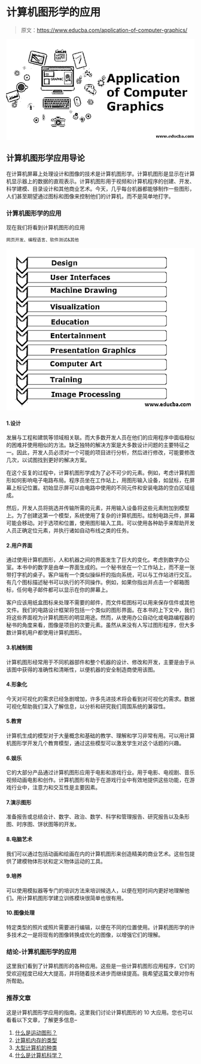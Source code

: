 # 计算机图形学的应用

> 原文：<https://www.educba.com/application-of-computer-graphics/>

![Application of Computer Graphics ](img/5b82ac505ea9fac5e22747ad36a73f4c.png)



## 计算机图形学应用导论

在计算机屏幕上处理设计和图像的技术是计算机图形学。计算机图形是显示在计算机显示器上的数据的直观表示。计算机图形用于视频和计算机程序的创建、开发、科学建模、目录设计和其他商业艺术。今天，几乎每台机器都能够制作一些图形，人们甚至期望通过图标和图像来控制他们的计算机，而不是简单地打字。

### 计算机图形学的应用

现在我们将看到计算机图形的应用

<small>网页开发、编程语言、软件测试&其他</small>

![Computer Graphics](img/1e528c09953ed13ea6418d0ee4095e99.png)



#### 1.设计

发展与工程和建筑等领域相关联。而大多数开发人员在他们的应用程序中面临相似的困难并使用相似的方法。缺乏独特的解决方案是大多数设计问题的主要特征之一。因此，开发人员必须对一个可能的项目进行分析，然后进行修改，可能要修改几次，以试图找到更好的解决方案。

在这个反复的过程中，计算机图形学成为了必不可少的元素。例如，考虑计算机图形如何影响电子电路布局。程序员坐在工作站上，用图形输入设备，如鼠标，在屏幕上标记位置。初始显示屏可以由电路中使用的不同元件和安装电路的空白区域组成。

然后，开发人员将挑选并传输所需的元素，并用输入设备将这些元素附加到模型上。为了创建这第一个模型，系统使用了复杂的计算机图形。绘制电路元件，屏幕可能会移动。对于选项和位置，使用图形输入工具。可以使用各种助手来帮助开发人员正确定位元素，并执行诸如自动布线之类的任务。

#### 2.用户界面

通过使用计算机图形，人和机器之间的界面发生了巨大的变化。考虑到数字办公室。本书中的数字是由单一界面生成的。一个秘书坐在一个工作站上，而不是一张带打字机的桌子。客户端有一个类似操纵杆的指向系统，可以与工作站进行交互。有几个图标描述秘书可以执行的不同操作。例如，如果你指出并点击一个邮箱图标，任何电子邮件都可以显示在你的屏幕上。

客户应该用纸盒图标来处理不需要的邮件，而文件柜图标可以用来保存信件或其他文件。我们的电路设计框架将包括一个类似的图形界面。在本书的上下文中，我们将这些界面视为计算机图形的明显用途。然而，从使用办公自动化或电路编程器的秘书的角度来看，图像是项目的次要元素。虽然从来没有人写过图形程序，但大多数计算机用户都使用计算机图形。

#### 3.机械制图

计算机图形经常用于不同机器部件和整个机器的设计、修改和开发，主要是由于从该图中获得的准确性和清晰性，以便机器的安全制造商使用该图。

#### 4.形象化

今天对可视化的需求已经急剧增加，许多先进技术将会看到对可视化的需求。数据可视化帮助我们深入了解信息，以分析和研究我们周围系统的兼容性。

#### 5.教育

计算机生成的模型对于大量概念和基础的教学、理解和学习非常有用。可以用计算机图形学开发几个教育模型，通过这些模型可以激发学生对这个话题的兴趣。

#### 6.娱乐

它的大部分产品通过计算机图形应用于电影和游戏行业。用于电影、电视剧、音乐视频动画电影和创作。计算机图形有助于在游戏行业中有效地提供这些功能，在游戏行业中，注意力和交互性是主要因素。

#### 7.演示图形

准备报告或总结会计、数字、政治、数学、科学和管理报告、研究报告以及条形图、时序图、饼状图等的开发。

#### 8.电脑艺术

我们可以通过包括动画和绘画在内的计算机图形来创造精美的商业艺术。这些包提供了建模物体形状和定义物体运动的工具。

#### 9.培养

可以使用模拟器等专门的培训方法来培训候选人，以便在短时间内更好地理解他们。用计算机图形学建立训练模块很简单也很有用。

#### 10.图像处理

特定类型的照片或照片需要进行编辑，以便在不同的位置使用。计算机图形学的许多技术之一是将现有的图像转换成优化的图像，以增强它们的理解。

### 结论-计算机图形学的应用

这里我们看到了计算机图形的各种应用。这些是一些计算机图形应用程序，它们的受欢迎程度已经大大提高，并将随着技术进步而继续提高。我希望这篇文章对你有所帮助。

### 推荐文章

这是计算机图形学应用的指南。这里我们讨论计算机图形的 10 大应用。您也可以看看以下文章，了解更多信息–

1.  [什么是运动图形？](https://www.educba.com/what-is-motion-graphics/)
2.  [计算机内存的类型](https://www.educba.com/types-of-memory-in-computer/)
3.  [大型计算机的种类](https://www.educba.com/types-of-mainframe-computers/)
4.  [什么是计算机科学？](https://www.educba.com/what-is-computer-science/)





